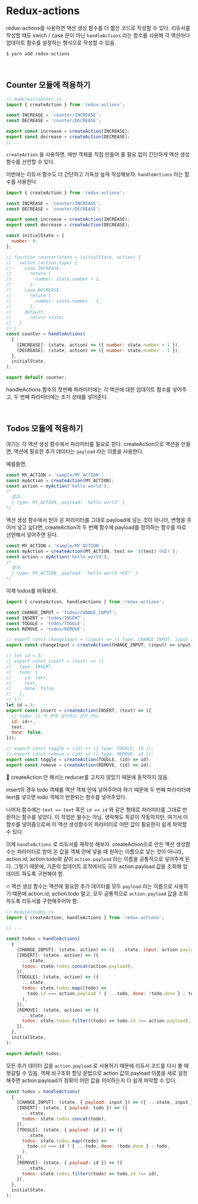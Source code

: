 # Redux-actions

redux-actions를 사용하면 액션 생성 함수를 더 짧은 코드로 작성할 수 있다. 리듀서를 작성할 때도 swich / case 문이 아닌 `handleActions` 라는 함수를 사용해 각 액션마다 업데이트 함수를 설정하는 형식으로 작성할 수 있음.

```sh
$ yarn add redux-actions
```

<br/>

## Counter 모듈에 적용하기

```js
// modules/counter.js
import { createAction } from 'redux-actions';

const INCREASE = 'counter/INCREASE';
const DECREASE = 'counter/DECREASE';

export const increase = createAction(INCREASE);
export const decrease = createAction(DECREASE);
//...
```

`createAction` 을 사용하면, 매번 객체를 직접 만들어 줄 필요 없이 간단하게 액션 생성 함수를 선언할 수 있다.

이번에는 리듀서 함수도 더 간단하고 가독성 높게 작성해보자. `handleActions` 라는 함수를 사용한다.

```js
import { createAction } from 'redux-actions';

const INCREASE = 'counter/INCREASE';
const DECREASE = 'counter/DECREASE';

export const increase = createAction(INCREASE);
export const decrease = createAction(DECREASE);

const initialState = {
  number: 0,
};

// function counter(state = initialState, action) {
//   switch (action.type) {
//     case INCREASE:
//       return {
//         number: state.number + 1,
//       };
//     case DECREASE:
//       return {
//         number: state.number - 1,
//       };
//     default:
//       return state;
//   }
// }
const counter = handleActions(
  {
    [INCREASE]: (state, action) => ({ number: state.number + 1 }),
    [DECREASE]: (state, action) => ({ number: state.number - 1 }),
  },
  initialState,
);

export default counter;
```

handleActions 함수의 첫번째 파라미터에는 각 액션에 대한 업데이트 함수를 넣어주고, 두 번째 파라미터에는 초기 상태를 넣어준다.

<br/>

## Todos 모듈에 적용하기

여기는 각 액션 생성 함수에서 파라미터를 필요로 한다. createAction으로 액션을 만들면, 액션에 필요한 추가 데이터는 `payload` 라는 이름을 사용한다.

예를들면,

```js
const MY_ACTION = 'sample/MY_ACTION';
const myAction = createAction(MY_ACTION);
const action = myAction('hello world');
/*
  결과:
  { type: MY_ACTION, payload: 'hello world' }
*/
```

액션 생성 함수에서 받아 온 파라미터를 그대로 payload에 넣는 것이 아니라, 변형을 주어서 넣고 싶다면, createAction의 두 번째 함수에 payload를 정의하는 함수를 따로 선언해서 넣어주면 된다.

```js
const MY_ACTION = 'sample/MY_ACTION';
const myAction = createAction(MY_ACTION, text => `${text} 야호!`);
const action = myAction('hello world');
/*
  결과:
  { type: MY_ACTION, payload: 'hello world 야호!' }
*/
```

이제 todos를 바꿔보자.

```js
import { createAction, handleActions } from 'redux-actions';

const CHANGE_INPUT = 'todos/CHANGE_INPUT';
const INSERT = 'todos/INSERT';
const TOGGLE = 'todos/TOGGLE';
const REMOVE = 'todos/REMOVE';

// export const changeInput = (input) => ({ type: CHANGE_INPUT, input });
export const changeInput = createAction(CHANGE_INPUT, (input) => input);

// let id = 3;
// export const insert = (text) => ({
//   type: INSERT,
//   todo: {
//     id: id++,
//     text,
//     done: false,
//   },
// });
let id = 3;
export const insert = createAction(INSERT, (text) => ({
  // todo: {} 이 안에 넣어주는 것이 아님
  id: id++,
  text,
  done: false,
}));

// export const toggle = (id) => ({ type: TOGGLE, id });
// export const remove = (id) => ({ type: REMOVE, id });
export const toggle = createAction(TOGGLE, (id) => id);
export const remove = createAction(REMOVE, (id) => id);
```

📌 createAction 만 해서는 reducer를 고치지 않았기 때문에 동작하지 않음.

insert의 경우 todo 객체를 액션 객체 안에 넣어주어야 하기 때문에 두 번째 파라미터에 text를 넣으면 todo 객체가 반환되는 함수를 넣어주었다.

나머지 함수에는 `text => text` 혹은 `id => id` 와 같은 형태로 파라미터를 그대로 반환하는 함수를 넣었다. 이 작업은 필수는 아님. 생략해도 똑같이 작동하지만, 여기서 이 함수를 넣어줌으로써 이 액션 생성함수의 파라미터로 어떤 값이 필요한지 쉽게 파악할 수 있다.

이제 `handleActions` 로 리듀서를 재작성 해보자. createAction으로 만든 액션 생성함수는 파라미터로 받아 온 값을 객체 안에 넣을 때 원하는 이름으로 넣는 것이 아니라, action.id, action.todo와 같이 `action.payload` 라는 이름을 공통적으로 넣어주게 된다. 그렇기 때문에, 기존의 업데이트 로직에서도 모두 action.payload 값을 조회해 업데이트 하도록 구현해야 함.

🔥 액션 생성 함수는 액션에 필요한 추가 데이터를 모두 `payload` 라는 이름으로 사용하기 때문에 action.id, action.todo 말고, 모두 공통적으로 `action.payload` 값을 조회하도록 리듀서를 구현해주어야 함.

```js
// module/todos.js
import { createAction, handleActions } from 'redux-actions';

// ...

const todos = handleActions(
  {
    [CHANGE_INPUT]: (state, action) => ({ ...state, input: action.payload }),
    [INSERT]: (state, action) => ({
      ...state,
      todos: state.todos.concat(action.payload),
    }),
    [TOGGLE]: (state, action) => ({
      ...state,
      todos: state.todos.map((todo) =>
        todo.id === action.payload ? { ...todo, done: !todo.done } : todo,
      ),
    }),
    [REMOVE]: (state, action) => ({
      ...state,
      todos: state.todos.filter((todo) => todo.id !== action.payload),
    }),
  },
  initialState,
);

export default todos;
```

모든 추가 데이터 값을 `action.payload` 로 사용하기 때문에 리듀서 코드를 다시 볼 때 헷갈릴 수 있음. 객체 비구조화 할당 문법으로 action 값의 payload 이름을 새로 설정해주면 action.payload가 정확이 어떤 값을 의미하는지 더 쉽게 파악할 수 있다.

```js
const todos = handleActions(
  {
    [CHANGE_INPUT]: (state, { payload: input }) => ({ ...state, input }),
    [INSERT]: (state, { payload: todo }) => ({
      ...state,
      todos: state.todos.concat(todo),
    }),
    [TOGGLE]: (state, { payload: id }) => ({
      ...state,
      todos: state.todos.map((todo) =>
        todo.id === id ? { ...todo, done: !todo.done } : todo,
      ),
    }),
    [REMOVE]: (state, { payload: id }) => ({
      ...state,
      todos: state.todos.filter((todo) => todo.id !== id),
    }),
  },
  initialState,
);
```
